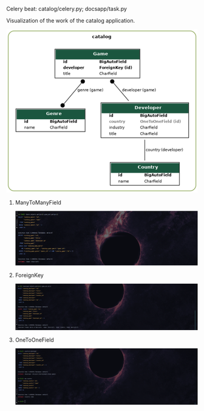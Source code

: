 Celery beat: catalog/celery.py; docsapp/task.py




Visualization of the work of the catalog application.

![Catalog](https://github.com/Mankret/Hillel_Django/blob/main/static/my_project_visualized.png)



1. ManyToManyField

     ![MtM](https://github.com/Mankret/Hillel_Django/blob/main/static/mtm.png)
     
     
     
     
     
2. ForeignKey 

     ![FK](https://github.com/Mankret/Hillel_Django/blob/main/static/FK.png)
     
     
     
     
3. OneToOneField

      ![OtO](https://github.com/Mankret/Hillel_Django/blob/main/static/oto.png)
